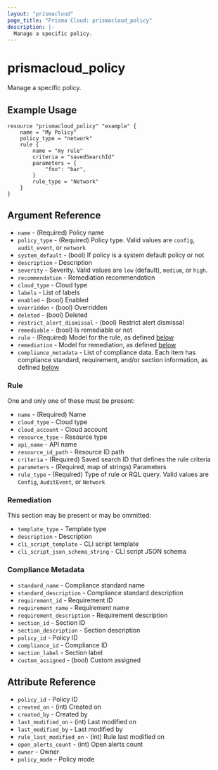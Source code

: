 ```yaml
---
layout: "prismacloud"
page_title: "Prisma Cloud: prismacloud_policy"
description: |-
  Manage a specific policy.
---
```


# prismacloud_policy

Manage a specific policy.

## Example Usage

```hcl
resource "prismacloud_policy" "example" {
    name = "My Policy"
    policy_type = "network"
    rule {
        name = "my rule"
        criteria = "savedSearchId"
        parameters = {
            "foo": "bar",
        }
        rule_type = "Network"
    }
}
```

## Argument Reference

* `name` - (Required) Policy name
* `policy_type` - (Required) Policy type.  Valid values are `config`, `audit_event`, or `network`
* `system_default` - (bool) If policy is a system default policy or not
* `description` - Description
* `severity` - Severity.  Valid values are `low` (default), `medium`, or `high`.
* `recommendation` - Remediation recommendation
* `cloud_type` - Cloud type
* `labels` - List of labels
* `enabled` - (bool) Enabled
* `overridden` - (bool) Overridden
* `deleted` - (bool) Deleted
* `restrict_alert_dismissal` - (bool) Restrict alert dismissal
* `remediable` - (bool) Is remediable or not
* `rule` - (Required) Model for the rule, as defined [below](#rule)
* `remediation` - Model for remediation, as defined [below](#remediation)
* `compliance_metadata` - List of compliance data.  Each item has compliance standard, requirement, and/or section information, as defined [below](#compliance-metadata)

### Rule

One and only one of these must be present:

* `name` - (Required) Name
* `cloud_type` - Cloud type
* `cloud_account` - Cloud account
* `resource_type` - Resource type
* `api_name` - API name
* `resource_id_path` - Resource ID path
* `criteria` - (Required) Saved search ID that defines the rule criteria
* `parameters` - (Required, map of strings) Parameters
* `rule_type` - (Required) Type of rule or RQL query.  Valid values are `Config`, `AuditEvent`, or `Network`

### Remediation

This section may be present or may be ommitted:

* `template_type` - Template type
* `description` - Description
* `cli_script_template` - CLI script template
* `cli_script_json_schema_string` - CLI script JSON schema

### Compliance Metadata

* `standard_name` - Compliance standard name
* `standard_description` - Compliance standard description
* `requirement_id` - Requirement ID
* `requirement_name` - Requirement name
* `requirement_description` - Requirement description
* `section_id` - Section ID
* `section_description` - Section description
* `policy_id` - Policy ID
* `compliance_id` - Compliance ID
* `section_label` - Section label
* `custom_assigned` - (bool) Custom assigned

## Attribute Reference

* `policy_id` - Policy ID
* `created_on` - (int) Created on
* `created_by` - Created by
* `last_modified_on` - (int) Last modified on
* `last_modified_by` - Last modified by
* `rule_last_modified_on` - (int) Rule last modified on
* `open_alerts_count` - (int) Open alerts count
* `owner` - Owner
* `policy_mode` - Policy mode
